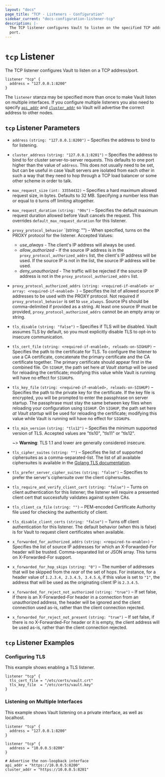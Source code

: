 ```yaml
---
layout: "docs"
page_title: "TCP - Listeners - Configuration"
sidebar_current: "docs-configuration-listener-tcp"
description: |-
  The TCP listener configures Vault to listen on the specified TCP address and
  port.
---
```


# `tcp` Listener

The TCP listener configures Vault to listen on a TCP address/port.

```hcl
listener "tcp" {
  address = "127.0.0.1:8200"
}
```

The `listener` stanza may be specified more than once to make Vault listen on
multiple interfaces. If you configure multiple listeners you also need to
specify [`api_addr`][api-addr] and [`cluster_addr`][cluster-addr] so Vault will
advertise the correct address to other nodes.

## `tcp` Listener Parameters

- `address` `(string: "127.0.0.1:8200")` – Specifies the address to bind to for
  listening.

- `cluster_address` `(string: "127.0.0.1:8201")` – Specifies the address to bind
  to for cluster server-to-server requests. This defaults to one port higher
  than the value of `address`. This does not usually need to be set, but can be
  useful in case Vault servers are isolated from each other in such a way that
  they need to hop through a TCP load balancer or some other scheme in order to
  talk.

- `max_request_size` `(int: 33554432)` – Specifies a hard maximum allowed
  request size, in bytes. Defaults to 32 MB. Specifying a number less than or
  equal to `0` turns off limiting altogether.

- `max_request_duration` `(string: "90s")` – Specifies the default maximum
  request duration allowed before Vault cancels the request. This overrides
  `default_max_request_duration` for this listener.

- `proxy_protocol_behavior` `(string: "") – When specified, turns on the PROXY
  protocol for the listener.
  Accepted Values:
  - *use_always* - The client's IP address will always be used.
  - *allow_authorized* - If the source IP address is in the
  `proxy_protocol_authorized_addrs` list, the client's IP address will be used.
  If the source IP is not in the list, the source IP address will be used.
  - *deny_unauthorized* - The traffic will be rejected if the source IP
  address is not in the `proxy_protocol_authorized_addrs` list.

- `proxy_protocol_authorized_addrs` `(string: <required-if-enabled> or array: <required-if-enabled> )` –
  Specifies the list of allowed source IP addresses to be used with the PROXY protocol.
  Not required if `proxy_protocol_behavior` is set to `use_always`. Source IPs should
  be comma-delimited if provided as a string. At least one source IP must be provided,
  `proxy_protocol_authorized_addrs` cannot be an empty array or string.

- `tls_disable` `(string: "false")` – Specifies if TLS will be disabled. Vault
  assumes TLS by default, so you must explicitly disable TLS to opt-in to
  insecure communication.

- `tls_cert_file` `(string: <required-if-enabled>, reloads-on-SIGHUP)` –
  Specifies the path to the certificate for TLS. To configure the listener to
  use a CA certificate, concatenate the primary certificate and the CA
  certificate together. The primary certificate should appear first in the
  combined file. On `SIGHUP`, the path set here _at Vault startup_ will be used
  for reloading the certificate; modifying this value while Vault is running
  will have no effect for `SIGHUP`s.

- `tls_key_file` `(string: <required-if-enabled>, reloads-on-SIGHUP)` –
  Specifies the path to the private key for the certificate. If the key file
  is encrypted, you will be prompted to enter the passphrase on server startup.
  The passphrase must stay the same between key files when reloading your
  configuration using `SIGHUP`. On `SIGHUP`, the path set here _at Vault
  startup_ will be used for reloading the certificate; modifying this value
  while Vault is running will have no effect for `SIGHUP`s.

- `tls_min_version` `(string: "tls12")` – Specifies the minimum supported
  version of TLS. Accepted values are "tls10", "tls11" or "tls12".

    ~> **Warning**: TLS 1.1 and lower are generally considered insecure.

- `tls_cipher_suites` `(string: "")` – Specifies the list of supported
  ciphersuites as a comma-separated-list. The list of all available ciphersuites
  is available in the [Golang TLS documentation][golang-tls].

- `tls_prefer_server_cipher_suites` `(string: "false")` – Specifies to prefer the
  server's ciphersuite over the client ciphersuites.

- `tls_require_and_verify_client_cert` `(string: "false")` – Turns on client
  authentication for this listener; the listener will require a presented
  client cert that successfully validates against system CAs.

- `tls_client_ca_file` `(string: "")` – PEM-encoded Certificate Authority file
  used for checking the authenticity of client.

- `tls_disable_client_certs` `(string: "false")` – Turns off client
  authentication for this listener. The default behavior (when this is false)
  is for Vault to request client certificates when available.

- `x_forwarded_for_authorized_addrs` `(string: <required-to-enable>)` –
  Specifies the list of source IP addresses for which an X-Forwarded-For header
  will be trusted. Comma-separated list or JSON array. This turns on
  X-Forwarded-For support.

- `x_forwarded_for_hop_skips` `(string: "0")` – The number of addresses that will be
  skipped from the *rear* of the set of hops. For instance, for a header value
  of `1.2.3.4, 2.3.4.5, 3.4.5.6`, if this value is set to `"1"`, the address that
  will be used as the originating client IP is `2.3.4.5`.

- `x_forwarded_for_reject_not_authorized` `(string: "true")` – If set false,
  if there is an X-Forwarded-For header in a connection from an unauthorized
  address, the header will be ignored and the client connection used as-is,
  rather than the client connection rejected.

- `x_forwarded_for_reject_not_present` `(string: "true")` – If set false, if
  there is no X-Forwarded-For header or it is empty, the client address will be
  used as-is, rather than the client connection rejected.

## `tcp` Listener Examples

### Configuring TLS

This example shows enabling a TLS listener.

```hcl
listener "tcp" {
  tls_cert_file = "/etc/certs/vault.crt"
  tls_key_file  = "/etc/certs/vault.key"
}
```

### Listening on Multiple Interfaces

This example shows Vault listening on a private interface, as well as localhost.

```hcl
listener "tcp" {
  address = "127.0.0.1:8200"
}

listener "tcp" {
  address = "10.0.0.5:8200"
}

# Advertise the non-loopback interface
api_addr = "https://10.0.0.5:8200"
cluster_addr = "https://10.0.0.5:8201"
```

[golang-tls]: https://golang.org/src/crypto/tls/cipher_suites.go
[api-addr]: /docs/configuration/index.html#api_addr
[cluster-addr]: /docs/configuration/index.html#cluster_addr

